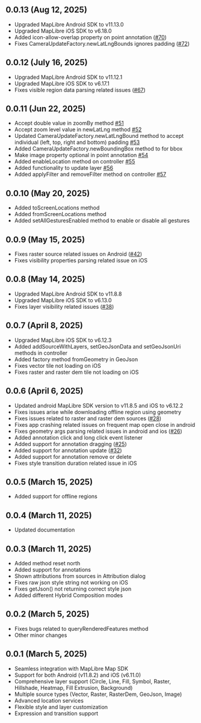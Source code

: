 ## 0.0.13 (Aug 12, 2025)

* Upgraded MapLibre Android SDK to v11.13.0
* Upgraded MapLibre iOS SDK to v6.18.0
* Added icon-allow-overlap property on point annotation ([#70](https://github.com/itheamc/naxalibre/pull/70))
* Fixes CameraUpdateFactory.newLatLngBounds ignores padding ([#72](https://github.com/itheamc/naxalibre/issues/72))

## 0.0.12 (July 16, 2025)

* Upgraded MapLibre Android SDK to v11.12.1
* Upgraded MapLibre iOS SDK to v6.17.1
* Fixes visible region data parsing related issues ([#67](https://github.com/itheamc/naxalibre/issues/67))

## 0.0.11 (Jun 22, 2025)

* Accept double value in zoomBy method [#51](https://github.com/itheamc/naxalibre/issues/51)
* Accept zoom level value in newLatLng method [#52](https://github.com/itheamc/naxalibre/issues/52)
* Updated CameraUpdateFactory.newLatLngBound method to accept individual (left, top, right and bottom) padding [#53](https://github.com/itheamc/naxalibre/issues/53)
* Added CameraUpdateFactory.newBoundingBox method to for bbox
* Make image property optional in point annotation [#54](https://github.com/itheamc/naxalibre/issues/54)
* Added enableLocation method on controller [#55](https://github.com/itheamc/naxalibre/issues/55)
* Added functionality to update layer [#56](https://github.com/itheamc/naxalibre/issues/56)
* Added applyFilter and removeFilter method on controller [#57](https://github.com/itheamc/naxalibre/issues/57)

## 0.0.10 (May 20, 2025)

* Added toScreenLocations method
* Added fromScreenLocations method
* Added setAllGesturesEnabled method to enable or disable all gestures

## 0.0.9 (May 15, 2025)

* Fixes raster source related issues on Android ([#42](https://github.com/itheamc/naxalibre/issues/42))
* Fixes visibility properties parsing related issue on iOS

## 0.0.8 (May 14, 2025)

* Upgraded MapLibre Android SDK to v11.8.8
* Upgraded MapLibre iOS SDK to v6.13.0
* Fixes layer visibility related issues ([#38](https://github.com/itheamc/naxalibre/issues/38))

## 0.0.7 (April 8, 2025)

* Upgraded MapLibre iOS SDK to v6.12.3
* Added addSourceWithLayers, setGeoJsonData and setGeoJsonUri methods in controller
* Added factory method fromGeometry in GeoJson
* Fixes vector tile not loading on iOS
* Fixes raster and raster dem tile not loading on iOS

## 0.0.6 (April 6, 2025)

* Updated android MapLibre SDK version to v11.8.5 and iOS to v6.12.2
* Fixes issues arise while downloading offline region using geometry
* Fixes issues related to raster and raster dem sources ([#28](https://github.com/itheamc/naxalibre/issues/28))
* Fixes app crashing related issues on frequent map open close in android
* Fixes geometry args parsing related issues in android and ios ([#26](https://github.com/itheamc/naxalibre/issues/26))
* Added annotation click and long click event listener
* Added support for annotation dragging ([#25](https://github.com/itheamc/naxalibre/issues/25))
* Added support for annotation update ([#32](https://github.com/itheamc/naxalibre/issues/32))
* Added support for annotation remove or delete
* Fixes style transition duration related issue in iOS


## 0.0.5 (March 15, 2025)

* Added support for offline regions

## 0.0.4 (March 11, 2025)

* Updated documentation

## 0.0.3  (March 11, 2025)

* Added method reset north
* Added support for annotations
* Shown attributions from sources in Attribution dialog
* Fixes raw json style string not working on iOS
* Fixes getJson() not returning correct style json
* Added different Hybrid Composition modes

## 0.0.2  (March 5, 2025)

* Fixes bugs related to queryRenderedFeatures method
* Other minor changes

## 0.0.1 (March 5, 2025)

* Seamless integration with MapLibre Map SDK
* Support for both Android (v11.8.2) and iOS (v6.11.0)
* Comprehensive layer support (Circle, Line, Fill, Symbol, Raster, Hillshade, Heatmap, Fill
  Extrusion, Background)
* Multiple source types (Vector, Raster, RasterDem, GeoJson, Image)
* Advanced location services
* Flexible style and layer customization
* Expression and transition support
